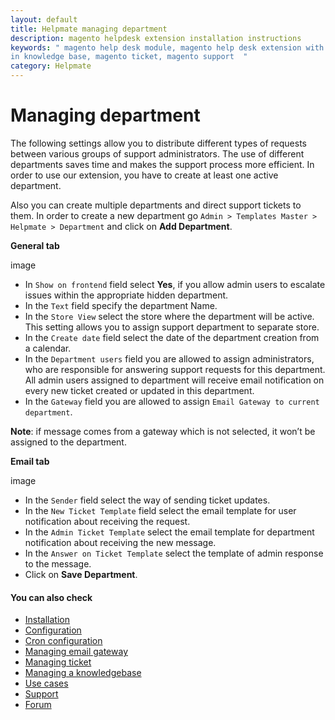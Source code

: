 ```yaml
---
layout: default
title: Helpmate managing department
description: magento helpdesk extension installation instructions
keywords: " magento help desk module, magento help desk extension with built
in knowledge base, magento ticket, magento support  "
category: Helpmate
---
```


# Managing department

The following settings allow you to distribute different types of requests between various groups of support administrators. The use of different departments saves time and makes the support process more efficient. In order to use our extension, you have to create at least one active department.

Also you can create multiple departments and direct support tickets to them. In order to create a new department go `Admin > Templates Master > Helpmate > Department` and click on **Add Department**.

**General tab**

image

-   In `Show on frontend` field select **Yes**, if you allow admin users to escalate issues within the appropriate hidden department.
-   In the `Text` field specify the department Name.
-   In the `Store View` select the store where the department will be active. This setting allows you to assign support department to separate store.
-   In the `Create date` field select the date of the department creation from a calendar.
-   In the `Department users` field you are allowed  to assign administrators, who are responsible for answering support requests for this department. All admin users assigned to department will receive email notification on every new ticket created or updated in this department.
-   In the `Gateway` field  you are allowed to assign `Email Gateway to current department`.

**Note**: if message comes from a gateway which is not selected, it won’t be assigned to the department.

**Email tab**

image

-   In the `Sender` field select the way of sending ticket updates.
-   In the `New Ticket Template` field select the email template for user notification about receiving the request.
-   In the `Admin Ticket Template` select the email template for department notification about receiving the new message.
-   In the `Answer on Ticket Template` select the template of admin response to the message.
-   Click on **Save Department**.

#### You can also check

*   [Installation](../installation/)
*   [Configuration](../configuration/)
*   [Cron configuration](../cron-configuration/)
*   [Managing email gateway](../managing-email-gateway/)
*   [Managing ticket](../managing-ticket/)
*   [Managing a knowledgebase](../managing-a-knowledgebase/)
*   [Use cases](../use-cases/)
*   [Support](https://swissuplabs.com/contacts/)
*   [Forum](https://swissuplabs.com/magento-forum/)
